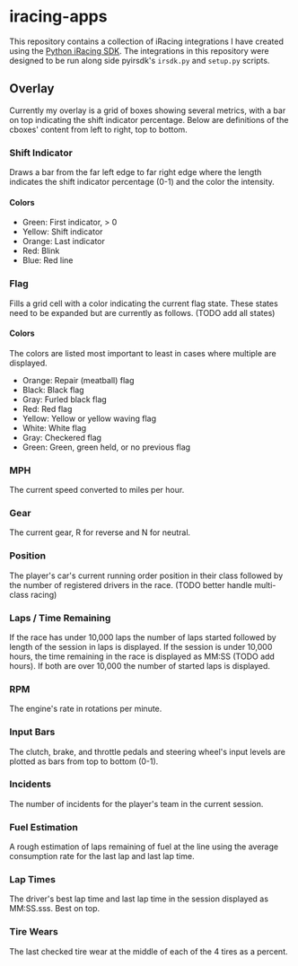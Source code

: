 # iracing-apps

This repository contains a collection of iRacing integrations I have created using the [Python iRacing SDK](https://github.com/kutu/pyirsdk). The integrations in this repository were designed to be run along side pyirsdk's `irsdk.py` and `setup.py` scripts.

## Overlay

Currently my overlay is a grid of boxes showing several metrics, with a bar on top indicating the shift indicator percentage. Below are definitions of the cboxes' content from left to right, top to bottom.

### Shift Indicator
Draws a bar from the far left edge to far right edge where the length indicates the shift indicator percentage (0-1) and the color the intensity.

#### Colors
- Green: First indicator, > 0
- Yellow: Shift indicator
- Orange: Last indicator
- Red: Blink
- Blue: Red line

### Flag
Fills a grid cell with a color indicating the current flag state. These states need to be expanded but are currently as follows. (TODO add all states)

#### Colors
The colors are listed most important to least in cases where multiple are displayed.
- Orange: Repair (meatball) flag
- Black: Black flag
- Gray: Furled black flag
- Red: Red flag
- Yellow: Yellow or yellow waving flag
- White: White flag
- Gray: Checkered flag
- Green: Green, green held, or no previous flag

### MPH
The current speed converted to miles per hour.

### Gear
The current gear, R for reverse and N for neutral.

### Position
The player's car's current running order position in their class followed by the number of registered drivers in the race. (TODO better handle multi-class racing)

### Laps / Time Remaining
If the race has under 10,000 laps the number of laps started followed by length of the session in laps is displayed. If the session is under 10,000 hours, the time remaining in the race is displayed as MM:SS (TODO add hours). If both are over 10,000 the number of started laps is displayed.

### RPM
The engine's rate in rotations per minute.

### Input Bars
The clutch, brake, and throttle pedals and steering wheel's input levels are plotted as bars from top to bottom (0-1).

### Incidents
The number of incidents for the player's team in the current session.

### Fuel Estimation
A rough estimation of laps remaining of fuel at the line using the average consumption rate for the last lap and last lap time.

### Lap Times
The driver's best lap time and last lap time in the session displayed as MM:SS.sss. Best on top.

### Tire Wears
The last checked tire wear at the middle of each of the 4 tires as a percent.